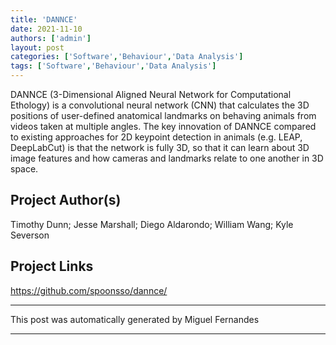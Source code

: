```yaml
---
title: 'DANNCE'
date: 2021-11-10
authors: ['admin']
layout: post
categories: ['Software','Behaviour','Data Analysis']
tags: ['Software','Behaviour','Data Analysis']
---
```

DANNCE (3-Dimensional Aligned Neural Network for Computational Ethology) is a convolutional neural network (CNN) that calculates the 3D positions of user-defined anatomical landmarks on behaving animals from videos taken at multiple angles. The key innovation of DANNCE compared to existing approaches for 2D keypoint detection in animals (e.g. LEAP, DeepLabCut) is that the network is fully 3D, so that it can learn about 3D image features and how cameras and landmarks relate to one another in 3D space.
## Project Author(s)
Timothy Dunn; Jesse Marshall; Diego Aldarondo; William Wang; Kyle Severson
## Project Links
https://github.com/spoonsso/dannce/
***
This post was automatically generated by
Miguel Fernandes
***
